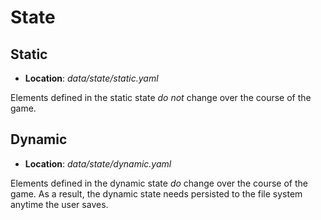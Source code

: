 # State

## Static

- **Location**: _data/state/static.yaml_

Elements defined in the static state _do not_ change over the course of the game. 

## Dynamic

- **Location**: _data/state/dynamic.yaml_

Elements defined in the dynamic state _do_ change over the course of the game. As a result, the dynamic state needs persisted to the file system anytime the user saves.